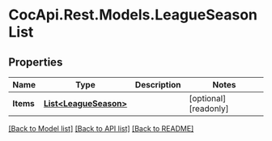 # CocApi.Rest.Models.LeagueSeasonList

## Properties

Name | Type | Description | Notes
------------ | ------------- | ------------- | -------------
**Items** | [**List&lt;LeagueSeason&gt;**](LeagueSeason.md) |  | [optional] [readonly] 

[[Back to Model list]](../../README.md#documentation-for-models) [[Back to API list]](../../README.md#documentation-for-api-endpoints) [[Back to README]](../../README.md)


